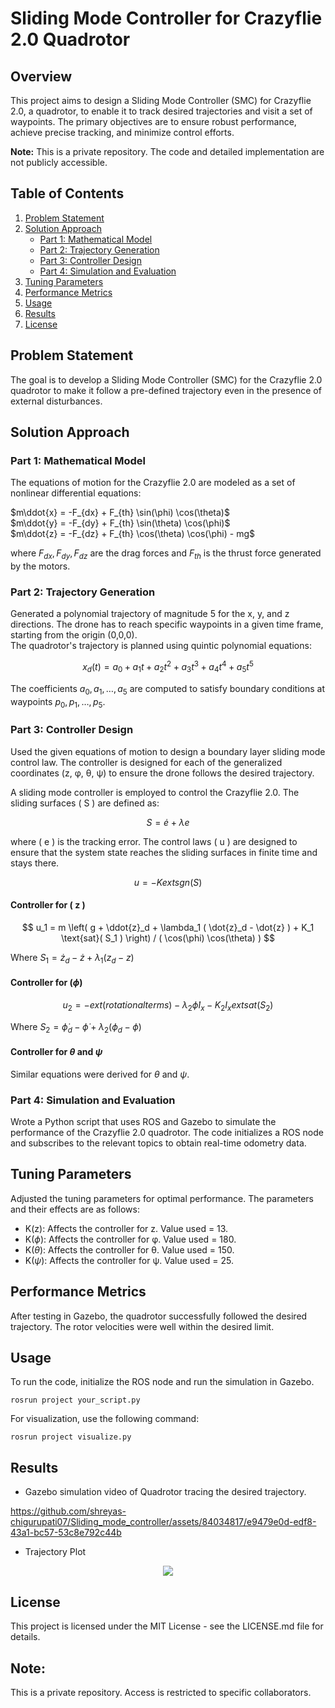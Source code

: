 
# Sliding Mode Controller for Crazyflie 2.0 Quadrotor

## Overview

This project aims to design a Sliding Mode Controller (SMC) for Crazyflie 2.0, a quadrotor, to enable it to track desired trajectories and visit a set of waypoints. The primary objectives are to ensure robust performance, achieve precise tracking, and minimize control efforts.

**Note:** This is a private repository. The code and detailed implementation are not publicly accessible.

## Table of Contents

1. [Problem Statement](#problem-statement)
2. [Solution Approach](#solution-approach)
    - [Part 1: Mathematical Model](#part-1-mathematical-model)
    - [Part 2: Trajectory Generation](#part-2-trajectory-generation)
    - [Part 3: Controller Design](#part-3-controller-design)
    - [Part 4: Simulation and Evaluation](#part-4-simulation-and-evaluation)
4. [Tuning Parameters](#tuning-parameters)
5. [Performance Metrics](#performance-metrics)
6. [Usage](#usage)
7. [Results](#results)
8. [License](#license)

## Problem Statement

The goal is to develop a Sliding Mode Controller (SMC) for the Crazyflie 2.0 quadrotor to make it follow a pre-defined trajectory even in the presence of external disturbances.

## Solution Approach

### Part 1: Mathematical Model
The equations of motion for the Crazyflie 2.0 are modeled as a set of nonlinear differential equations:

$`m\ddot{x} = -F_{dx} + F_{th} \sin(\phi) \cos(\theta)`$<br>
$`m\ddot{y} = -F_{dy} + F_{th} \sin(\theta) \cos(\phi)`$<br>
$`m\ddot{z} = -F_{dz} + F_{th} \cos(\theta) \cos(\phi) - mg`$<br> 

where $`F_{dx}, F_{dy}, F_{dz}`$ are the drag forces and $`F_{th}`$ is the thrust force generated by the motors.

### Part 2: Trajectory Generation

Generated a polynomial trajectory of magnitude 5 for the x, y, and z directions. The drone has to reach specific waypoints in a given time frame, starting from the origin (0,0,0).<br>
The quadrotor's trajectory is planned using quintic polynomial equations:
```math
x_d(t) = a_0 + a_1t + a_2t^2 + a_3t^3 + a_4t^4 + a_5t^5
```
The coefficients $`a_0, a_1, \ldots, a_5 `$ are computed to satisfy boundary conditions at waypoints $`p_0, p_1, \ldots, p_5 `$.
### Part 3: Controller Design

Used the given equations of motion to design a boundary layer sliding mode control law. The controller is designed for each of the generalized coordinates (z, φ, θ, ψ) to ensure the drone follows the desired trajectory.<br>

A sliding mode controller is employed to control the Crazyflie 2.0. The sliding surfaces \( S \) are defined as:
```math
S = \dot{e} + \lambda e 
```
where \( e \) is the tracking error. The control laws \( u \) are designed to ensure that the system state reaches the sliding surfaces in finite time and stays there.
```math
u = -K 	ext{sgn}(S)
```
#### Controller for \( z \)
```math


u_1 = m \left( g + \ddot{z}_d + \lambda_1 ( \dot{z}_d - \dot{z} ) + K_1 \text{sat}( S_1 ) \right) / ( \cos(\phi) \cos(\theta) )


```
Where $`S_1 = \dot{z}_d - \dot{z} + \lambda_1 ( z_d - z )`$

#### Controller for $`(\phi) `$
```math

u_2 = -     ext{(rotational terms)} - \lambda_2 \dot{\phi} I_x - K_2 I_x     ext{sat}( S_2 )

```
Where $`S_2 = \dot{\phi}_d - \dot{\phi} + \lambda_2 ( \phi_d - \phi ) `$

#### Controller for $`\theta`$ and $`\psi`$

Similar equations were derived for $`\theta`$ and $`\psi`$.

### Part 4: Simulation and Evaluation

Wrote a Python script that uses ROS and Gazebo to simulate the performance of the Crazyflie 2.0 quadrotor. The code initializes a ROS node and subscribes to the relevant topics to obtain real-time odometry data.

## Tuning Parameters

Adjusted the tuning parameters for optimal performance. The parameters and their effects are as follows:

- K(z): Affects the controller for z. Value used = 13.
- K($`\phi`$): Affects the controller for φ. Value used = 180.
- K($`\theta`$): Affects the controller for θ. Value used = 150.
- K($`\psi`$): Affects the controller for ψ. Value used = 25.

## Performance Metrics

After testing in Gazebo, the quadrotor successfully followed the desired trajectory. The rotor velocities were well within the desired limit.

## Usage

To run the code, initialize the ROS node and run the simulation in Gazebo.

```
rosrun project your_script.py
```

For visualization, use the following command:

```
rosrun project visualize.py
```

## Results
* Gazebo simulation video of Quadrotor tracing the desired trajectory.  




https://github.com/shreyas-chigurupati07/Sliding_mode_controller/assets/84034817/e9479e0d-edf8-43a1-bc57-53c8e792c44b




* Trajectory Plot<br>

<p align="center">
    <img src="https://github.com/shreyas-chigurupati07/Sliding_mode_controller/assets/84034817/1946558a-0bcc-49ad-ae35-c20afc0bd5f0" />
</p>







## License
This project is licensed under the MIT License - see the LICENSE.md file for details.


## Note:
This is a private repository. Access is restricted to specific collaborators.

